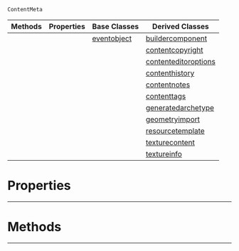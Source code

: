  `ContentMeta`

|Methods|Properties|Base Classes|Derived Classes|
|---|---|---|---|
| | |[eventobject](eventobject.md)|[buildercomponent](buildercomponent.md)|
| | | |[contentcopyright](contentcopyright.md)|
| | | |[contenteditoroptions](contenteditoroptions.md)|
| | | |[contenthistory](contenthistory.md)|
| | | |[contentnotes](contentnotes.md)|
| | | |[contenttags](contenttags.md)|
| | | |[generatedarchetype](generatedarchetype.md)|
| | | |[geometryimport](geometryimport.md)|
| | | |[resourcetemplate](resourcetemplate.md)|
| | | |[texturecontent](texturecontent.md)|
| | | |[textureinfo](textureinfo.md)|


 #  Properties


---  
 #  Methods


---  
 

 